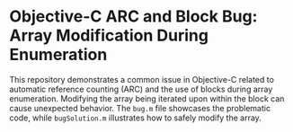 # Objective-C ARC and Block Bug: Array Modification During Enumeration

This repository demonstrates a common issue in Objective-C related to automatic reference counting (ARC) and the use of blocks during array enumeration. Modifying the array being iterated upon within the block can cause unexpected behavior.  The `bug.m` file showcases the problematic code, while `bugSolution.m` illustrates how to safely modify the array.